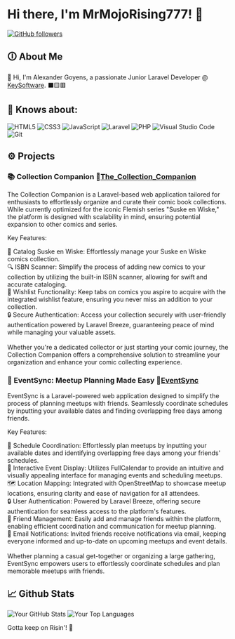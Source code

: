 # Hi there, I'm MrMojoRising777! 👋
[![GitHub followers](https://img.shields.io/github/followers/MrMojoRising777?label=Follow&style=social)](https://github.com/MrMojoRising777)

## 🛈 About Me

👋 Hi, I'm Alexander Goyens, a passionate Junior Laravel Developer @ <a href="https://keysoftware.nl" target="blank">KeySoftware</a>.
⬛🟨🟥

## 🧠 Knows about:

<img src="https://img.shields.io/badge/html5-%23E34F26.svg?style=for-the-badge&amp;logo=html5&amp;logoColor=white" alt="HTML5"> <img src="https://img.shields.io/badge/css3-%231572B6.svg?style=for-the-badge&amp;logo=css3&amp;logoColor=white" alt="CSS3"> <img src="https://img.shields.io/badge/javascript-%23323330.svg?style=for-the-badge&amp;logo=javascript&amp;logoColor=%23F7DF1E" alt="JavaScript"> <img src="https://img.shields.io/badge/laravel-%23FF2D20.svg?style=for-the-badge&amp;logo=laravel&amp;logoColor=white" alt="Laravel"> <img src="https://img.shields.io/badge/php-%23777BB4.svg?style=for-the-badge&amp;logo=php&amp;logoColor=white" alt="PHP"> <img src="https://img.shields.io/badge/visualstudiocode-%23007ACC.svg?style=for-the-badge&amp;logo=visual-studio-code&amp;logoColor=white" alt="Visual Studio Code"> <img src="https://img.shields.io/badge/git-%23F05033.svg?style=for-the-badge&amp;logo=git&amp;logoColor=white" alt="Git">

## ⚙️ Projects

### 📚 Collection Companion 🔗<a href="https://github.com/MrMojoRising777/The_Collection_Companion">The_Collection_Companion</a>

The Collection Companion is a Laravel-based web application tailored for enthusiasts to effortlessly organize and curate their comic book collections. While currently optimized for the iconic Flemish series "Suske en Wiske," the platform is designed with scalability in mind, ensuring potential expansion to other comics and series.

Key Features:

📖 Catalog Suske en Wiske: Effortlessly manage your Suske en Wiske comics collection. <br>
🔍 ISBN Scanner: Simplify the process of adding new comics to your collection by utilizing the built-in ISBN scanner, allowing for swift and accurate cataloging. <br>
📝 Wishlist Functionality: Keep tabs on comics you aspire to acquire with the integrated wishlist feature, ensuring you never miss an addition to your collection. <br>
🔒 Secure Authentication: Access your collection securely with user-friendly authentication powered by Laravel Breeze, guaranteeing peace of mind while managing your valuable assets. <br> <br>
Whether you're a dedicated collector or just starting your comic journey, the Collection Companion offers a comprehensive solution to streamline your organization and enhance your comic collecting experience.

### 📅 EventSync: Meetup Planning Made Easy 🔗<a href="https://github.com/MrMojoRising777/EventSync">EventSync</a>

EventSync is a Laravel-powered web application designed to simplify the process of planning meetups with friends. Seamlessly coordinate schedules by inputting your available dates and finding overlapping free days among friends.

Key Features:

📆 Schedule Coordination: Effortlessly plan meetups by inputting your available dates and identifying overlapping free days among your friends' schedules. <br>
📆 Interactive Event Display: Utilizes FullCalendar to provide an intuitive and visually appealing interface for managing events and scheduling meetups. <br>
🗺️ Location Mapping: Integrated with OpenStreetMap to showcase meetup locations, ensuring clarity and ease of navigation for all attendees. <br>
🔒 User Authentication: Powered by Laravel Breeze, offering secure authentication for seamless access to the platform's features. <br>
👥 Friend Management: Easily add and manage friends within the platform, enabling efficient coordination and communication for meetup planning. <br>
📧 Email Notifications: Invited friends receive notifications via email, keeping everyone informed and up-to-date on upcoming meetups and event details. <br> <br>
Whether planning a casual get-together or organizing a large gathering, EventSync empowers users to effortlessly coordinate schedules and plan memorable meetups with friends.


## 📈 Github Stats

![Your GitHub Stats](https://github-readme-stats.vercel.app/api?username=MrMojoRising777&show_icons=true&hide=issues,contribs&theme=radical) ![Your Top Languages](https://github-readme-stats.vercel.app/api/top-langs/?username=MrMojoRising777&layout=compact&theme=radical)

Gotta keep on Risin'! 🚀
